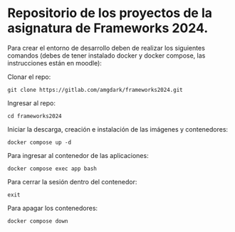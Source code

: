 # Repositorio de los proyectos de la asignatura de Frameworks 2024.

Para crear el entorno de desarrollo deben de realizar los siguientes comandos (debes de tener instalado docker y docker compose, las instrucciones están en moodle):

Clonar el repo:
~~~
git clone https://gitlab.com/amgdark/frameworks2024.git
~~~


Ingresar al repo:
~~~
cd frameworks2024 
~~~

Iniciar la descarga, creación e instalación de las imágenes y contenedores:
~~~
docker compose up -d
~~~

Para ingresar al contenedor de las aplicaciones:
~~~
docker compose exec app bash
~~~

Para cerrar la sesión dentro del contenedor:
~~~
exit
~~~

Para apagar los contenedores:
~~~
docker compose down
~~~